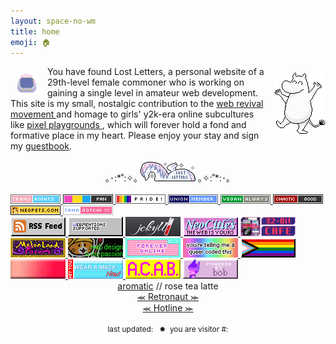 ```yaml
---
layout: space-no-wm
title: home
emoji: 🏠
---
```

<img src="/graphics/site_buttons/LostLetters32x32.gif" align="left" style="margin: 11px 17px 0 10px;" >
<img src="/graphics/adoptables/dancing-moomin-lostletters.png" style="margin: 10px 0 0 10px;" align="right" width="82px"/>
You have found Lost Letters, a personal website of a 29th-level female commoner who is working on gaining a single level in amateur web development. 
This site is my small, nostalgic contribution to the 
<a target="_blank" href="https://thoughts.melonking.net/guides/introduction-to-the-web-revival-1-what-is-the-web-revival">
    web revival movement
</a> 
and homage to girls' y2k-era online subcultures like 
<a target="_blank" href="https://zine.yesterweb.org/issue-00/index.php?page=8">
    pixel playgrounds
</a>, which will forever hold a fond and formative place in my heart. 
Please enjoy your stay and sign my <a href="/guestbook/">guestbook</a>.
<br>
<br>
<center>
    ｡･:*˚:✧｡ 
    <img src="/graphics/site_buttons/LostLetters88x31.gif" width="88px">
    ｡✧:˚*:･｡
</center>
<br>
<div class="index-links"><!-- Button Wall -->
  <div>
    <div class="imgwall">
        <a target="_blank" href="https://trovami.altervista.org/en/webmasters/makebutton">
        <img src="/graphics/toy/tags/transrights.png">
        </a>
        <a target="_blank" href="https://pixels.heylouise.space/">
        <img src="/graphics/toy/tags/lgbt_pan.png">
        </a>
        <a target="_blank" href="https://web.badges.world/">
        <img src="/graphics/toy/tags/pride2.gif">
        </a>
        <a target="_blank" href="https://trovami.altervista.org/en/webmasters/makebutton">
        <img src="/graphics/toy/tags/union-member.png">
        </a>
        <a target="_blank" href="https://trovami.altervista.org/en/webmasters/makebutton">
        <img src="/graphics/toy/tags/veganalways.png">
        </a>
        <a target="_blank" href="https://pixels.heylouise.space/">
        <img src="/graphics/toy/tags/alignment_chaotic_good.png">
        </a>
        <a target="_blank" href="https://web.badges.world/">
        <img src="/graphics/toy/tags/neopets.png">
        </a>
        <a target="_blank" href="https://web.badges.world/">
        <img src="/graphics/toy/tags/tama.png">
        </a>
    </div>
    <div class="imgwall">
        <a target="_blank" href="https://lostletters.neocities.org/feed.xml">
            <img src="/graphics/linkout/rss.gif" title="Only my freshest blog posts delivered straight to you via RSS!">
        </a>
        <a target="_blank" href="https://webmentions.neocities.org/">
            <img src="/graphics/linkout/webmentions_anim.gif" title="If you mention this site's URL on mastodon, it'll display like a comment on that specific page! So cool, right? Go enable it on your site too!">
        </a>
        <a target="_blank" href="https://jekyllrb.com/">
            <img src="/graphics/linkout/jekyll.png" title="I use Jekyll as my Static Site Generator">
        </a>
        <a target="_blank" href="https://neocities.org/site/lostletters">
            <img src="/graphics/linkout/neocitiespink.gif" title="Proudly hosted by NeoCities!">
        </a>
        <a target="_blank" href="https://32bit.cafe/">
            <img src="/graphics/linkout/32bitcafe.gif" title="32bit.cafe is an awesome 18+ community of website hobbyists and pros. The cafe site has tutorials and resources to help you build your own place on the web and more.">
        </a>
        <a target="_blank" href="https://forum.melonland.net/">
            <img src="/graphics/linkout/melonland-forum.gif" title="Find me on the MelonLand Forum as Lost Letters!">
        </a>
        <a  target="_blank" href="https://cyber-rot.neocities.org/mine">
            <img src="/graphics/linkout/webdesign.gif" title="Webdesign is my passion button by cyber-rot">
        </a>
        <a  target="_blank" href="https://www.deviantart.com/kouenli/art/Forever-Online-Stamp-626217529">
            <img src="/graphics/linkout/forever-online.gif" title="Forever online button by kouenli (DeviantArt)">
        </a>
        <a target="_blank" href="https://plasticdino.neocities.org/graphics">
            <img src="/graphics/linkout/queer.png" title="You're telling me a queer coded this button by kitty">
        </a>
        <a target="_blank" href="https://rainy.gay/">
            <img src="/graphics/linkout/progress.png" title="Progress Pride flag button by Dime">
        </a>
        <a target="_blank" href="https://yesterweb.org/no-to-web3/">
            <img src="/graphics/linkout/nft_sadgrl.gif" title="anti-NFT button by sadgrl.online">
        </a>
        <a target="_blank" href="https://yourdevilfriends.art/freebies.html">
            <img src="/graphics/linkout/masknow.png" title="Wear a mask now button by Bruno">
        </a>
        <img src="/graphics/linkout/acab.gif" title="ACAB button - not sure who made this, so please drop me a note if you know who did in my guestbook. Attribution is so important!">
        <img src="/graphics/linkout/bob.gif" title="Powered by bob button - not sure who made this, so please drop me a note if you know who did in my guestbook. Attribution is so important!">
    </div>
  </div>
  <div class="index-links-next"><!-- Webrings -->
    <div class="webring">
        <center>
            <a target="_blank" href="http://aromatic.wings.nu/">aromatic</a> // rose tea latte
            <br>
            <a href='https://webring.dinhe.net/prev/https://lostletters.neocities.org/'>
                ⪻
            </a>
            <a target="_blank" href="https://webring.dinhe.net/">
                Retronaut 
            </a>
            <a href='https://webring.dinhe.net/next/https://lostletters.neocities.org/'>
                ⪼
            </a>
            <br>
            <a href="https://hotlinewebring.club/lostletters/next">
                ⪻
            </a>
            <a target="_blank" href="https://hotlinewebring.club/">
                Hotline 
            </a>
            <a href="https://hotlinewebring.club/lostletters/previous">
                ⪼
            </a>
            <div id='neossg'>
                <script type="text/javascript" src="https://neossg.neocities.org/onionring-variables.js"></script>
                <script type="text/javascript" src="https://neossg.neocities.org/onionring-widget.js"></script>
            </div>
            <script src="https://xandra.cc/safonts/webring.js"></script>
            <ring-900 site="https://lostletters.neocities.org/"></ring-900>
            <script src="https://nuthead.neocities.org/ring/ring.js"></script>
        </center>
    </div>
  </div>
</div>
<br>
<center>
    <div id="neocities-stats" style="font-size: 85%;">
        last updated: <span id="lastupdate"></span> &nbsp; &#10041; &nbsp;you are visitor #: <span id="hitcount"></span>
    </div>
</center>